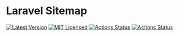 # Laravel Sitemap

[![Latest Version](https://img.shields.io/github/release/ollico/laravel-sitemap.svg?style=flat-square)](https://github.com/ollico/laravel-sitemap/releases)
[![MIT Licensed](https://img.shields.io/badge/license-MIT-brightgreen.svg?style=flat-square)](LICENSE.md)
[![Actions Status](https://github.com/ollico/laravel-sitemap/workflows/run-tests/badge.svg)](https://github.com/ollico/laravel-sitemap/actions)
[![Actions Status](https://github.com/ollico/laravel-sitemap/workflows/cs-styling/badge.svg)](https://github.com/ollico/laravel-sitemap/actions)
